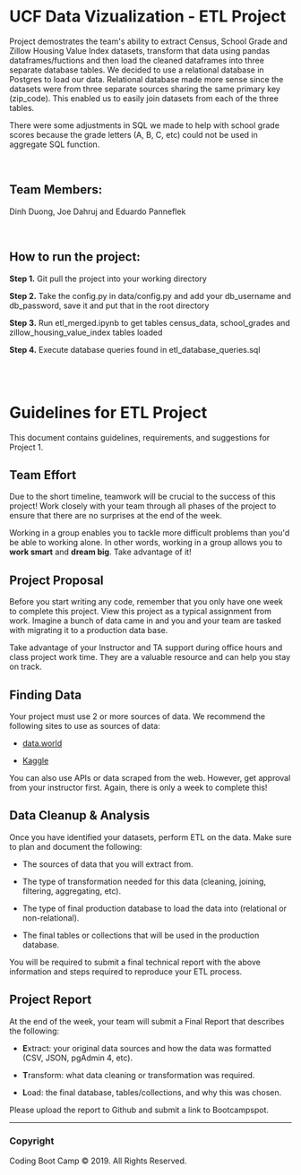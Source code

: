 <H1>UCF Data Vizualization - ETL Project</H1>

<p>Project demostrates the team's ability to extract Census, School Grade and Zillow Housing Value Index datasets, transform that data using pandas dataframes/fuctions and then load the cleaned dataframes into three separate database tables. We decided to use a relational database in Postgres to load our data. Relational database made more sense since the datasets were from three separate sources sharing the same primary key (zip_code). This enabled us to easily join datasets from each of the three tables.</p>
<p>There were some adjustments in SQL we made to help with school grade scores because the grade letters (A, B, C, etc) could not be used in aggregate SQL function.</p>

<br>
<H2>Team Members:</H2>
	<p>Dinh Duong, Joe Dahruj and Eduardo Panneflek</p>

<br>

<H2>How to run the project:</H2>
  <p><b>Step 1.</b> Git pull the project into your working directory</p>
  <p><b>Step 2.</b> Take the config.py in data/config.py and add your db_username and db_password, save it and put that in the root directory</p>
  <p><b>Step 3.</b> Run etl_merged.ipynb to get tables census_data, school_grades and zillow_housing_value_index tables loaded</p>
  <p><b>Step 4.</b> Execute database queries found in etl_database_queries.sql</p>


<br>
<br>


# Guidelines for ETL Project

This document contains guidelines, requirements, and suggestions for Project 1.

## Team Effort

Due to the short timeline, teamwork will be crucial to the success of this project! Work closely with your team through all phases of the project to ensure that there are no surprises at the end of the week.

Working in a group enables you to tackle more difficult problems than you'd be able to working alone. In other words, working in a group allows you to **work smart** and **dream big**. Take advantage of it!

## Project Proposal

Before you start writing any code, remember that you only have one week to complete this project. View this project as a typical assignment from work. Imagine a bunch of data came in and you and your team are tasked with migrating it to a production data base.

Take advantage of your Instructor and TA support during office hours and class project work time. They are a valuable resource and can help you stay on track.

## Finding Data

Your project must use 2 or more sources of data. We recommend the following sites to use as sources of data:

* [data.world](https://data.world/)

* [Kaggle](https://www.kaggle.com/)

You can also use APIs or data scraped from the web. However, get approval from your instructor first. Again, there is only a week to complete this!

## Data Cleanup & Analysis

Once you have identified your datasets, perform ETL on the data. Make sure to plan and document the following:

* The sources of data that you will extract from.

* The type of transformation needed for this data (cleaning, joining, filtering, aggregating, etc).

* The type of final production database to load the data into (relational or non-relational).

* The final tables or collections that will be used in the production database.

You will be required to submit a final technical report with the above information and steps required to reproduce your ETL process.

## Project Report

At the end of the week, your team will submit a Final Report that describes the following:

* **E**xtract: your original data sources and how the data was formatted (CSV, JSON, pgAdmin 4, etc).

* **T**ransform: what data cleaning or transformation was required.

* **L**oad: the final database, tables/collections, and why this was chosen.

Please upload the report to Github and submit a link to Bootcampspot.

- - -

### Copyright

Coding Boot Camp © 2019. All Rights Reserved.
